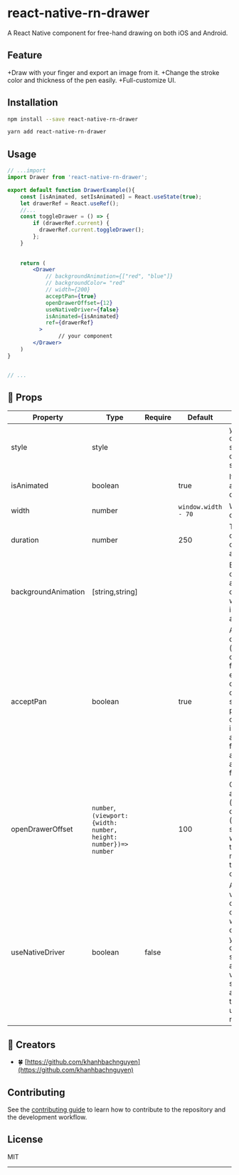 # react-native-rn-drawer
A React Native component for free-hand drawing on both iOS and Android.
## Feature
+Draw with your finger and export an image from it.
+Change the stroke color and thickness of the pen easily.
+Full-customize UI.
## Installation


```sh
npm install --save react-native-rn-drawer

yarn add react-native-rn-drawer
```

## Usage

```jsx
// ...import
import Drawer from 'react-native-rn-drawer';

export default function DrawerExample(){
    const [isAnimated, setIsAnimated] = React.useState(true);
    let drawerRef = React.useRef();
    //...
    const toggleDrawer = () => {
        if (drawerRef.current) {
          drawerRef.current.toggleDrawer();
        };
    }
    
    
    return (
        <Drawer
            // backgroundAnimation={["red", "blue"]}
            // backgroundColor= "red"
            // width={200}
            acceptPan={true}
            openDrawerOffset={12}
            useNativeDriver={false}
            isAnimated={isAnimated}
            ref={drawerRef}
          >
                // your component
        </Drawer>
    )
}


// ...

```
## :star2: Props
| **Property** | **Type** | **Require** | **Default** | **Description** |
|-------------|------|-------|--------|--------------|
| style | style |  |  | you can change the style of drawer with style property |
| isAnimated | boolean |  | true | If true active animation drawer |
| width | number |  | `window.width - 70` | Width content drawer |
| duration | number |  | 250 |  The duration of the open/close animation |
| backgroundAnimation | [string,string] |  |  | Background ouside animation combined with isAnimation . attribute |
| acceptPan | boolean |  | true  | Allow for drawer pan (on touch drag). Set to false to effectively disable the drawer while still allowing programmatic control. if isAnimated attribute = false, acceptPan auto set = false |
| openDrawerOffset | `number`, `(viewport: {width: number, height: number})=> number`  |  | 100 |Can either be a integer (pixel value) or decimal (ratio of screen width).Defines the right hand margin when the drawer is open.  |
|useNativeDriver | boolean | false | | Animated values are only compatible with one driver so if you use native driver when starting an animation on a value, make sure every animation on that value also uses the native driver.| 

## :memo: Creators 
* :four_leaf_clover:  [https://github.com/khanhbachnguyen](https://github.com/khanhbachnguyen)

## Contributing

See the [contributing guide](CONTRIBUTING.md) to learn how to contribute to the repository and the development workflow.

## License

MIT

---
